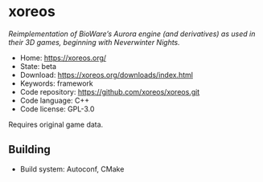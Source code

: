 # xoreos

_Reimplementation of BioWare’s Aurora engine (and derivatives) as used in their 3D games, beginning with Neverwinter Nights._

- Home: https://xoreos.org/
- State: beta
- Download: https://xoreos.org/downloads/index.html
- Keywords: framework
- Code repository: https://github.com/xoreos/xoreos.git
- Code language: C++
- Code license: GPL-3.0

Requires original game data.

## Building

- Build system: Autoconf, CMake
